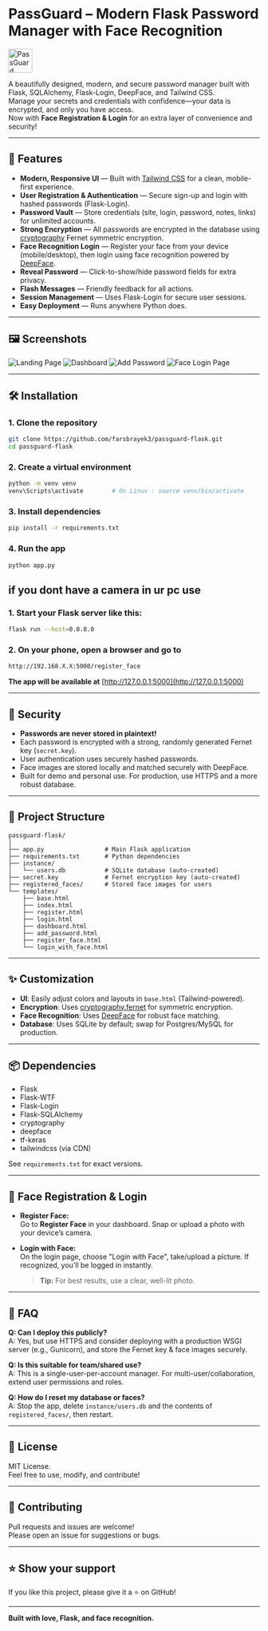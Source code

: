 # PassGuard – Modern Flask Password Manager with Face Recognition

<img src="https://cdn-icons-png.flaticon.com/512/3064/3064197.png" alt="PassGuard Logo" height="48" />

A beautifully designed, modern, and secure password manager built with Flask, SQLAlchemy, Flask-Login, DeepFace, and Tailwind CSS.  
Manage your secrets and credentials with confidence—your data is encrypted, and only you have access.  
Now with **Face Registration & Login** for an extra layer of convenience and security!

---

## 🚀 Features

- **Modern, Responsive UI** — Built with [Tailwind CSS](https://tailwindcss.com/) for a clean, mobile-first experience.
- **User Registration & Authentication** — Secure sign-up and login with hashed passwords (Flask-Login).
- **Password Vault** — Store credentials (site, login, password, notes, links) for unlimited accounts.
- **Strong Encryption** — All passwords are encrypted in the database using [cryptography](https://cryptography.io/) Fernet symmetric encryption.
- **Face Recognition Login** — Register your face from your device (mobile/desktop), then login using face recognition powered by [DeepFace](https://github.com/serengil/deepface).
- **Reveal Password** — Click-to-show/hide password fields for extra privacy.
- **Flash Messages** — Friendly feedback for all actions.
- **Session Management** — Uses Flask-Login for secure user sessions.
- **Easy Deployment** — Runs anywhere Python does.

---

## 🖼️ Screenshots

![Landing Page](https://img001.prntscr.com/file/img001/jGgUsQl9QhOduTxVHXrhEA.png)
![Dashboard](https://img001.prntscr.com/file/img001/23N3dGd5SwSyXgK4HY8U-g.png)
![Add Password](https://img001.prntscr.com/file/img001/A3InThfAQe6-ZkboleuoTg.png)
![Face Login Page](https://img001.prntscr.com/file/img001/KPjxsBTkQHmDzoSFJ-TTZQ.png)

---

## 🛠️ Installation

### 1. Clone the repository

```bash
git clone https://github.com/farsbrayek3/passguard-flask.git
cd passguard-flask
```

### 2. Create a virtual environment

```bash
python -m venv venv
venv\Scripts\activate        # On Linux : source venv/bin/activate 
```

### 3. Install dependencies

```bash
pip install -r requirements.txt
```

### 4. Run the app

```bash
python app.py 
```

## if you dont have a camera in ur pc use 

### 1. Start your Flask server like this:

```bash
flask run --host=0.0.0.0
```

### 2. On your phone, open a browser and go to

```bash
http://192.168.X.X:5000/register_face
```

**The app will be available at** [http://127.0.0.1:5000](http://127.0.0.1:5000)

---

## 🔐 Security

- **Passwords are never stored in plaintext!**
- Each password is encrypted with a strong, randomly generated Fernet key (`secret.key`).
- User authentication uses securely hashed passwords.
- Face images are stored locally and matched securely with DeepFace.
- Built for demo and personal use. For production, use HTTPS and a more robust database.

---

## 📂 Project Structure

```
passguard-flask/
│
├── app.py                 # Main Flask application
├── requirements.txt       # Python dependencies
├── instance/
│   └── users.db           # SQLite database (auto-created)
├── secret.key             # Fernet encryption key (auto-created)
├── registered_faces/      # Stored face images for users
└── templates/
    ├── base.html
    ├── index.html
    ├── register.html
    ├── login.html
    ├── dashboard.html
    ├── add_password.html
    ├── register_face.html
    └── login_with_face.html
```

---

## ✨ Customization

- **UI**: Easily adjust colors and layouts in `base.html` (Tailwind-powered).
- **Encryption**: Uses [cryptography.fernet](https://cryptography.io/en/latest/fernet/) for symmetric encryption.
- **Face Recognition**: Uses [DeepFace](https://github.com/serengil/deepface) for robust face matching.
- **Database**: Uses SQLite by default; swap for Postgres/MySQL for production.

---

## 📦 Dependencies

- Flask
- Flask-WTF
- Flask-Login
- Flask-SQLAlchemy
- cryptography
- deepface
- tf-keras
- tailwindcss (via CDN)

See `requirements.txt` for exact versions.

---

## 🤳 Face Registration & Login

- **Register Face:**  
  Go to **Register Face** in your dashboard. Snap or upload a photo with your device’s camera.
- **Login with Face:**  
  On the login page, choose "Login with Face", take/upload a picture. If recognized, you’ll be logged in instantly.

  > **Tip:** For best results, use a clear, well-lit photo.

---

## 🙋 FAQ

**Q: Can I deploy this publicly?**  
A: Yes, but use HTTPS and consider deploying with a production WSGI server (e.g., Gunicorn), and store the Fernet key & face images securely.

**Q: Is this suitable for team/shared use?**  
A: This is a single-user-per-account manager. For multi-user/collaboration, extend user permissions and roles.

**Q: How do I reset my database or faces?**  
A: Stop the app, delete `instance/users.db` and the contents of `registered_faces/`, then restart.

---

## 📄 License

MIT License.  
Feel free to use, modify, and contribute!

---

## 🤝 Contributing

Pull requests and issues are welcome!  
Please open an issue for suggestions or bugs.

---

## ⭐️ Show your support

If you like this project, please give it a ⭐️ on GitHub!

---

**Built with love, Flask, and face recognition.**
